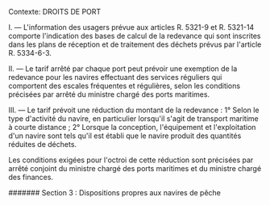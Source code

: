 Contexte: DROITS DE PORT

I. — L'information des usagers prévue aux articles R. 5321-9 et R. 5321-14 comporte l'indication des bases de calcul de la redevance qui sont inscrites dans les plans de réception et de traitement des déchets prévus par l'article R. 5334-6-3.

II. — Le tarif arrêté par chaque port peut prévoir une exemption de la redevance pour les navires effectuant des services réguliers qui comportent des escales fréquentes et régulières, selon les conditions précisées par arrêté du ministre chargé des ports maritimes.

III. — Le tarif prévoit une réduction du montant de la redevance : 1° Selon le type d'activité du navire, en particulier lorsqu'il s'agit de transport maritime à courte distance ; 2° Lorsque la conception, l'équipement et l'exploitation d'un navire sont tels qu'il est établi que le navire produit des quantités réduites de déchets.

Les conditions exigées pour l'octroi de cette réduction sont précisées par arrêté conjoint du ministre chargé des ports maritimes et du ministre chargé des finances.

####### Section 3 : Dispositions propres aux navires de pêche